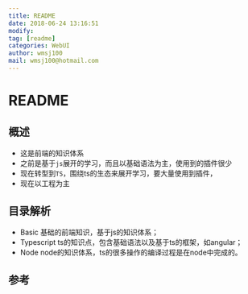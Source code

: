 ```yaml
---
title: README 
date: 2018-06-24 13:16:51	
modify: 
tag: [readme]
categories: WebUI
author: wmsj100
mail: wmsj100@hotmail.com
---
```


# README

## 概述
- 这是前端的知识体系
- 之前是基于`js`展开的学习，而且以基础语法为主，使用到的插件很少
- 现在转型到`TS`，围绕ts的生态来展开学习，要大量使用到插件，
- 现在以工程为主

## 目录解析
- Basic 基础的前端知识，基于js的知识体系；
- Typescript ts的知识点，包含基础语法以及基于ts的框架，如angular；
- Node node的知识体系，ts的很多操作的编译过程是在node中完成的。

## 参考
